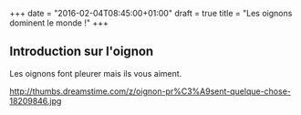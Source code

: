 +++
date = "2016-02-04T08:45:00+01:00"
draft = true
title = "Les oignons dominent le monde !"
+++
## Introduction sur l'oignon

   Les oignons font pleurer mais ils vous aiment.


   http://thumbs.dreamstime.com/z/oignon-pr%C3%A9sent-quelque-chose-18209846.jpg